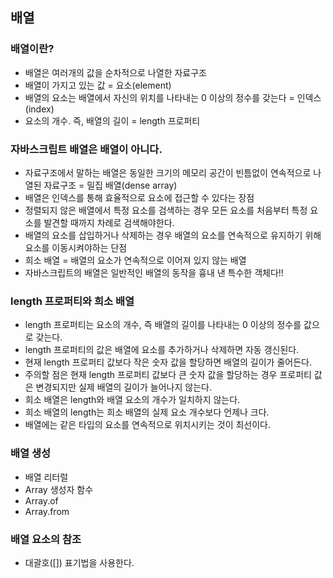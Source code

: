 ## 배열

### 배열이란?
- 배열은 여러개의 값을 순차적으로 나열한 자료구조
- 배열이 가지고 있는 값 = 요소(element)
- 배열의 요소는 배열에서 자신의 위치를 나타내는 0 이상의 정수를 갖는다 = 인덱스(index)
- 요소의 개수. 즉, 배열의 길이 = length 프로퍼티


### 자바스크립트 배열은 배열이 아니다.
- 자료구조에서 말하는 배열은 동일한 크기의 메모리 공간이 빈틈없이 연속적으로 나열된 자료구조 = 밀집 배열(dense array)
- 배열은 인덱스를 통해 효율적으로 요소에 접근할 수 있다는 장점
- 정렬되지 않은 배열에서 특정 요소를 검색하는 경우 모든 요소를 처음부터 특정 요소를 발견할 때까지 차례로 검색해야한다.
- 배열의 요소를 삽입하거나 삭제하는 경우 배열의 요소를 연속적으로 유지하기 위해 요소를 이동시켜야하는 단점
- 희소 배열 = 배열의 요소가 연속적으로 이어져 있지 않는 배열
- 자바스크립트의 배열은 일반적인 배열의 동작을 흉내 낸 특수한 객체다!!


### length 프로퍼티와 희소 배열
- length 프로퍼티는 요소의 개수, 즉 배열의 길이를 나타내는 0 이상의 정수를 값으로 갖는다.
- length 프로퍼티의 값은 배열에 요소를 추가하거나 삭제하면 자동 갱신된다.
- 현재 length 프로퍼티 값보다 작은 숫자 값을 할당하면 배열의 길이가 줄어든다.
- 주의할 점은 현재 length 프로퍼티 값보다 큰 숫자 값을 할당하는 경우 프로퍼티 값은 변경되지만 실제 배열의 길이가 늘어나지 않는다.
- 희소 배열은 length와 배열 요소의 개수가 일치하지 않는다.
- 희소 배열의 length는 희소 배열의 실제 요소 개수보다 언제나 크다.
- 배열에는 같은 타입의 요소를 연속적으로 위치시키는 것이 최선이다.


### 배열 생성
- 배열 리터럴
- Array 생성자 함수
- Array.of
- Array.from


### 배열 요소의 참조
- 대괄호([]) 표기법을 사용한다.